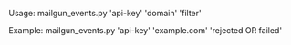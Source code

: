 Usage: mailgun_events.py 'api-key' 'domain' 'filter'

Example: mailgun_events.py 'api-key' 'example.com' 'rejected OR failed'